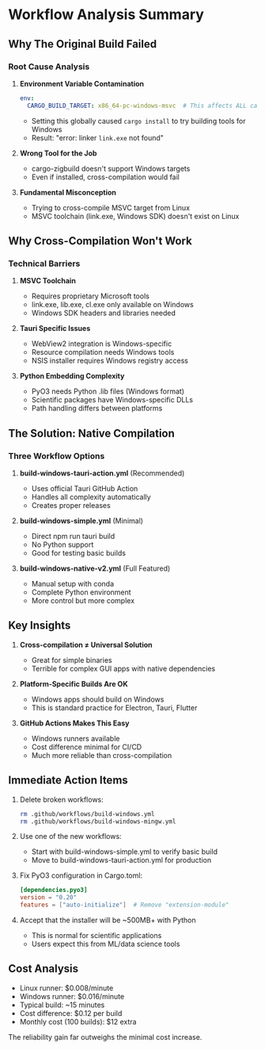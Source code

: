 # Workflow Analysis Summary

## Why The Original Build Failed

### Root Cause Analysis

1. **Environment Variable Contamination**
   ```yaml
   env:
     CARGO_BUILD_TARGET: x86_64-pc-windows-msvc  # This affects ALL cargo commands!
   ```
   - Setting this globally caused `cargo install` to try building tools for Windows
   - Result: "error: linker `link.exe` not found"

2. **Wrong Tool for the Job**
   - cargo-zigbuild doesn't support Windows targets
   - Even if installed, cross-compilation would fail

3. **Fundamental Misconception**
   - Trying to cross-compile MSVC target from Linux
   - MSVC toolchain (link.exe, Windows SDK) doesn't exist on Linux

## Why Cross-Compilation Won't Work

### Technical Barriers

1. **MSVC Toolchain**
   - Requires proprietary Microsoft tools
   - link.exe, lib.exe, cl.exe only available on Windows
   - Windows SDK headers and libraries needed

2. **Tauri Specific Issues**
   - WebView2 integration is Windows-specific
   - Resource compilation needs Windows tools
   - NSIS installer requires Windows registry access

3. **Python Embedding Complexity**
   - PyO3 needs Python .lib files (Windows format)
   - Scientific packages have Windows-specific DLLs
   - Path handling differs between platforms

## The Solution: Native Compilation

### Three Workflow Options

1. **build-windows-tauri-action.yml** (Recommended)
   - Uses official Tauri GitHub Action
   - Handles all complexity automatically
   - Creates proper releases

2. **build-windows-simple.yml** (Minimal)
   - Direct npm run tauri build
   - No Python support
   - Good for testing basic builds

3. **build-windows-native-v2.yml** (Full Featured)
   - Manual setup with conda
   - Complete Python environment
   - More control but more complex

## Key Insights

1. **Cross-compilation ≠ Universal Solution**
   - Great for simple binaries
   - Terrible for complex GUI apps with native dependencies

2. **Platform-Specific Builds Are OK**
   - Windows apps should build on Windows
   - This is standard practice for Electron, Tauri, Flutter

3. **GitHub Actions Makes This Easy**
   - Windows runners available
   - Cost difference minimal for CI/CD
   - Much more reliable than cross-compilation

## Immediate Action Items

1. Delete broken workflows:
   ```bash
   rm .github/workflows/build-windows.yml
   rm .github/workflows/build-windows-mingw.yml
   ```

2. Use one of the new workflows:
   - Start with build-windows-simple.yml to verify basic build
   - Move to build-windows-tauri-action.yml for production

3. Fix PyO3 configuration in Cargo.toml:
   ```toml
   [dependencies.pyo3]
   version = "0.20"
   features = ["auto-initialize"]  # Remove "extension-module"
   ```

4. Accept that the installer will be ~500MB+ with Python
   - This is normal for scientific applications
   - Users expect this from ML/data science tools

## Cost Analysis

- Linux runner: $0.008/minute
- Windows runner: $0.016/minute
- Typical build: ~15 minutes
- Cost difference: $0.12 per build
- Monthly cost (100 builds): $12 extra

The reliability gain far outweighs the minimal cost increase.